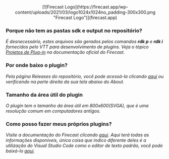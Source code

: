 <center>
[![Firecast Logo](https://firecast.app/wp-content/uploads/2021/03/logo1024x1024no_padding-300x300.png "Firecast Logo")](firecast.app)
</center>

### Porque não tem as pastas sdk e output no repositório?

*É desnecessário, estes arquivos são gerados pelos comandos **rdk p** e **rdk i** fornecidos pelo VTT para desenvolvimento de plugins. Veja o tópico [Projetos de Plug-in](https://rrpg.com.br/sdk3/RRPG%20SDK%203.html?CriarummodelodefichaapartirdeumP.html) na documentação oficial do Firecast.*

### Por onde baixo o plugin?
*Pela página Releases do repositório, você pode acessá-la clicando [aqui](https://github.com/lcafer/mutantes-malfeitores2e/releases) ou verificando na parte direita da sua tela abaixo do About.*

### Tamanho da área útil do plugin

*O plugin tem o tamanho da área útil em 800x600(SVGA), que é uma resolução comum em computadores antigos.*

### Como posso fazer meus próprios plugins?

*Visite a documentação do Firecast clicando [aqui](https://rrpg.com.br/sdk3/RRPG%20SDK%203.html?introducao.html). Aqui terá todas as informações disponíveis, única coisa que indico diferente deles é a utilização do Visual Studio Code como o editor de texto padrão, você pode baixá-lo [aqui](https://code.visualstudio.com/).*












